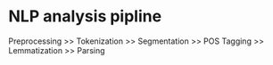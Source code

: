 # NLP analysis pipline

Preprocessing >> Tokenization >> Segmentation >> POS Tagging >> Lemmatization >> Parsing


